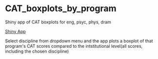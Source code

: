 # CAT_boxplots_by_program
Shiny app of CAT boxplots for eng, psyc, phys, dram

[Shiny App](https://baileyp.shinyapps.io/CAT_boxplots_by_program)

Select discipline from dropdown menu and the app plots a boxplot of that program's CAT scores compared to the intstitutional level(all scores, including the chosen discipline)
